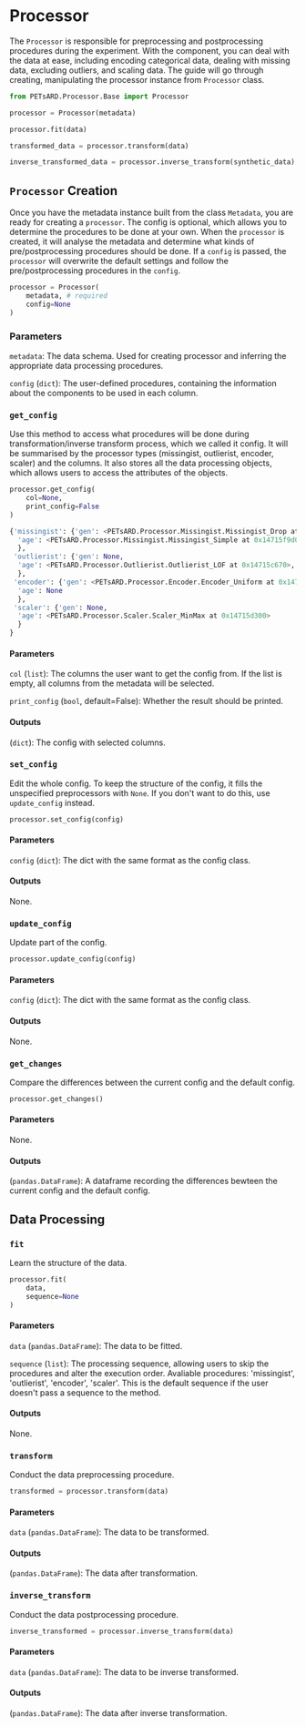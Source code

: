 # Processor

The `Processor` is responsible for preprocessing and postprocessing procedures during the experiment. With the component, you can deal with the data at ease, including encoding categorical data, dealing with missing data, excluding outliers, and scaling data. The guide will go through creating, manipulating the processor instance from `Processor` class.

```python
from PETsARD.Processor.Base import Processor

processor = Processor(metadata)

processor.fit(data)

transformed_data = processor.transform(data)

inverse_transformed_data = processor.inverse_transform(synthetic_data)
```



## `Processor` Creation

Once you have the metadata instance built from the class `Metadata`, you are ready for creating a `processor`. The config is optional, which allows you to determine the procedures to be done at your own. When the `processor` is created, it will analyse the metadata and determine what kinds of pre/postprocessing procedures should be done. If a `config` is passed, the `processor` will overwrite the default settings and follow the pre/postprocessing procedures in the `config`.

```python
processor = Processor(
    metadata, # required
    config=None
)
```

### Parameters

`metadata`: The data schema. Used for creating processor and inferring the appropriate data processing procedures.

`config` (`dict`): The user-defined procedures, containing the information about the components to be used in each column.

### `get_config`

Use this method to access what procedures will be done during transformation/inverse transform process, which we called it config. It will be summarised by the processor types (missingist, outlierist, encoder, scaler) and the columns. It also stores all the data processing objects, which allows users to access the attributes of the objects.

```python
processor.get_config(
    col=None,
    print_config=False
)
```

```python
{'missingist': {'gen': <PETsARD.Processor.Missingist.Missingist_Drop at 0x14715dcc0>,
  'age': <PETsARD.Processor.Missingist.Missingist_Simple at 0x14715f9d0>,
  },
 'outlierist': {'gen': None,
  'age': <PETsARD.Processor.Outlierist.Outlierist_LOF at 0x14715c670>,
  },
 'encoder': {'gen': <PETsARD.Processor.Encoder.Encoder_Uniform at 0x14715c1f0>,
  'age': None
  },
 'scaler': {'gen': None,
  'age': <PETsARD.Processor.Scaler.Scaler_MinMax at 0x14715d300>
  }
}
```

#### Parameters
`col` (`list`): The columns the user want to get the config from. If the list is empty, all columns from the metadata will be selected.

`print_config` (`bool`, default=False): Whether the result should be printed.

#### Outputs
(`dict`): The config with selected columns.

### `set_config`

Edit the whole config. To keep the structure of the config, it fills the unspecified preprocessors with `None`. If you don't want to do this, use `update_config` instead.

```python
processor.set_config(config)
```

#### Parameters
`config` (`dict`): The dict with the same format as the config class.

#### Outputs
None.

### `update_config`

Update part of the config.

```python
processor.update_config(config)
```

#### Parameters
`config` (`dict`): The dict with the same format as the config class.

#### Outputs
None.

### `get_changes`

Compare the differences between the current config and the default config.

```python
processor.get_changes()
```

#### Parameters
None.

#### Outputs
(`pandas.DataFrame`): A dataframe recording the differences bewteen the current config and the default config.

## Data Processing

### `fit`

Learn the structure of the data.

```python
processor.fit(
    data,
    sequence=None
)
```

#### Parameters
`data` (`pandas.DataFrame`): The data to be fitted.

`sequence` (`list`): The processing sequence, allowing users to skip the procedures and alter the execution order. Avaliable procedures: 'missingist', 'outlierist', 'encoder', 'scaler'. This is the default sequence if the user doesn't pass a sequence to the method.

#### Outputs
None.

### `transform`

Conduct the data preprocessing procedure.

```python
transformed = processor.transform(data)
```

#### Parameters
`data` (`pandas.DataFrame`): The data to be transformed.

#### Outputs
(`pandas.DataFrame`): The data after transformation.

### `inverse_transform`

Conduct the data postprocessing procedure.

```python
inverse_transformed = processor.inverse_transform(data)
```

#### Parameters
`data` (`pandas.DataFrame`): The data to be inverse transformed.

#### Outputs
(`pandas.DataFrame`): The data after inverse transformation.